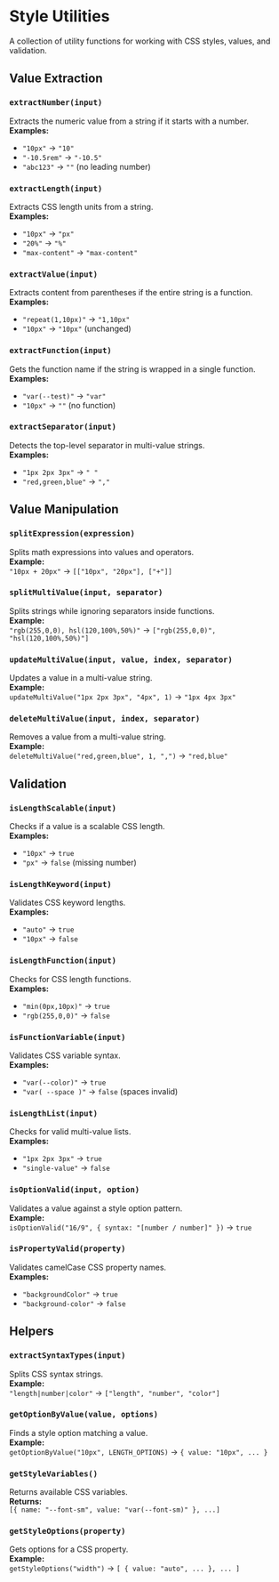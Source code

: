 # Style Utilities

A collection of utility functions for working with CSS styles, values, and validation.

## Value Extraction

### `extractNumber(input)`

Extracts the numeric value from a string if it starts with a number.  
**Examples:**  

- `"10px"` → `"10"`  
- `"-10.5rem"` → `"-10.5"`  
- `"abc123"` → `""` (no leading number)

### `extractLength(input)`

Extracts CSS length units from a string.  
**Examples:**  

- `"10px"` → `"px"`  
- `"20%"` → `"%"`  
- `"max-content"` → `"max-content"`

### `extractValue(input)`

Extracts content from parentheses if the entire string is a function.  
**Examples:**  

- `"repeat(1,10px)"` → `"1,10px"`  
- `"10px"` → `"10px"` (unchanged)

### `extractFunction(input)`

Gets the function name if the string is wrapped in a single function.  
**Examples:**  

- `"var(--test)"` → `"var"`  
- `"10px"` → `""` (no function)

### `extractSeparator(input)`

Detects the top-level separator in multi-value strings.  
**Examples:**  

- `"1px 2px 3px"` → `" "`  
- `"red,green,blue"` → `","`

## Value Manipulation

### `splitExpression(expression)`

Splits math expressions into values and operators.  
**Example:**  
`"10px + 20px"` → `[["10px", "20px"], ["+"]]`

### `splitMultiValue(input, separator)`

Splits strings while ignoring separators inside functions.  
**Example:**  
`"rgb(255,0,0), hsl(120,100%,50%)"` → `["rgb(255,0,0)", "hsl(120,100%,50%)"]`

### `updateMultiValue(input, value, index, separator)`

Updates a value in a multi-value string.  
**Example:**  
`updateMultiValue("1px 2px 3px", "4px", 1)` → `"1px 4px 3px"`

### `deleteMultiValue(input, index, separator)`

Removes a value from a multi-value string.  
**Example:**  
`deleteMultiValue("red,green,blue", 1, ",")` → `"red,blue"`

## Validation

### `isLengthScalable(input)`

Checks if a value is a scalable CSS length.  
**Examples:**  

- `"10px"` → `true`  
- `"px"` → `false` (missing number)

### `isLengthKeyword(input)`

Validates CSS keyword lengths.  
**Examples:**  

- `"auto"` → `true`  
- `"10px"` → `false`

### `isLengthFunction(input)`

Checks for CSS length functions.  
**Examples:**  

- `"min(0px,10px)"` → `true`  
- `"rgb(255,0,0)"` → `false`

### `isFunctionVariable(input)`

Validates CSS variable syntax.  
**Examples:**  

- `"var(--color)"` → `true`  
- `"var( --space )"` → `false` (spaces invalid)

### `isLengthList(input)`

Checks for valid multi-value lists.  
**Examples:**  

- `"1px 2px 3px"` → `true`  
- `"single-value"` → `false`

### `isOptionValid(input, option)`

Validates a value against a style option pattern.  
**Example:**  
`isOptionValid("16/9", { syntax: "[number / number]" })` → `true`

### `isPropertyValid(property)`

Validates camelCase CSS property names.  
**Examples:**  

- `"backgroundColor"` → `true`  
- `"background-color"` → `false`

## Helpers

### `extractSyntaxTypes(input)`

Splits CSS syntax strings.  
**Example:**  
`"length|number|color"` → `["length", "number", "color"]`

### `getOptionByValue(value, options)`

Finds a style option matching a value.  
**Example:**  
`getOptionByValue("10px", LENGTH_OPTIONS)` → `{ value: "10px", ... }`

### `getStyleVariables()`

Returns available CSS variables.  
**Returns:**  
`[{ name: "--font-sm", value: "var(--font-sm)" }, ...]`

### `getStyleOptions(property)`

Gets options for a CSS property.  
**Example:**  
`getStyleOptions("width")` → `[ { value: "auto", ... }, ... ]`

